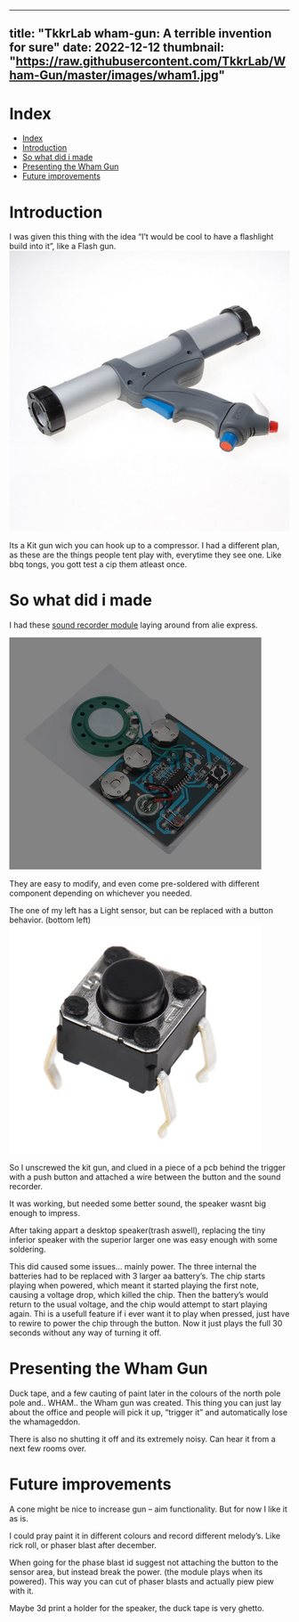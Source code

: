  ---
title: "TkkrLab wham-gun: A terrible invention for sure"
date: 2022-12-12
thumbnail: "https://raw.githubusercontent.com/TkkrLab/Wham-Gun/master/images/wham1.jpg"
---

# Index
- [Index](#index)
- [Introduction](#introduction)
- [So what did i made](#so-what-did-i-made)
- [Presenting the Wham Gun](#presenting-the-wham-gun)
- [Future improvements](#future-improvements)

# <a name="intro"></a>Introduction

I was given this thing with the idea “I’t would be cool to have a flashlight build into it”, like a Flash gun.
![kit pistol](https://raw.githubusercontent.com/TkkrLab/Wham-Gun/master/images/kitpistal.jpg)

Its a Kit gun wich you can hook up to a compressor.
I had a different plan, as these are the things people tent play with, everytime they see one. Like bbq tongs, you gott test a cip them atleast once.
   
# <a name="MakingOf"></a>So what did i made
I had these [sound recorder module](https://nl.aliexpress.com/item/1005003658927111.html?spm=a2g0o.productlist.0.0.3478248fXX7tzK&algo_pvid=21bb5fcf-3228-4794-ac88-0e74952682be&algo_exp_id=21bb5fcf-3228-4794-ac88-0e74952682be-10&pdp_ext_f=%7B%22sku_id%22%3A%2212000026686214784%22%7D&pdp_npi=2%40dis%21EUR%212.86%212.01%21%21%211.58%21%21%402100bdd516708726743348067ece30%2112000026686214784%21sea&curPageLogUid=U1VgFa8LMkEk) laying around from alie express.

![kit pistol](https://raw.githubusercontent.com/TkkrLab/Wham-Gun/master/images/soundmodule.png)


They are easy to modify, and even come pre-soldered with different component depending on whichever you needed.

The one of my left has a Light sensor, but can be replaced with a button behavior. (bottom left)
![kit pistol](https://raw.githubusercontent.com/TkkrLab/Wham-Gun/master/images/button.png)

So I unscrewed the kit gun, and clued in a piece of a pcb behind the trigger with a push button and attached a wire between the button and the sound recorder.

It was working, but needed some better sound, the speaker wasnt big enough to impress.

After taking appart a desktop speaker(trash aswell), replacing the tiny inferior speaker with the superior larger one was easy enough with some soldering. 

This did caused some issues… mainly power. The three internal the batteries had to be replaced with 3 larger aa battery’s. The chip starts playing when powered, which meant it started playing the first note, causing a voltage drop, which killed the chip.
Then the battery’s would return to the usual voltage, and the chip would attempt to start playing again.
Thi is a usefull feature if i ever want it to play when pressed, just have to rewire to power the chip through the button. Now it just plays the full 30 seconds without any way of turning it off.

# <a name="Wham-gun"></a>Presenting the Wham Gun
Duck tape, and a few cauting of paint later in the colours of the north pole pole and.. WHAM.. the Wham gun was created.
This thing you can just lay about the office and people will pick it up, “trigger it” and automatically lose the whamageddon.

There is also no shutting it off and its extremely noisy. Can hear it from a next few rooms over.

# <a name="improvements"></a>Future improvements
A cone might be nice  to increase gun – aim functionality. But for now I like it as is.

I could pray paint it in different colours and record different melody’s. Like rick roll, or phaser blast after december.

When going for the phase blast id suggest not attaching the button to the sensor area, but instead break the power. (the module plays when its powered). This way you can cut of phaser blasts and actually piew piew with it.

Maybe 3d print a holder for the speaker, the duck tape is very ghetto.

